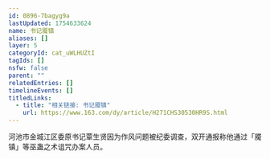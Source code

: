 ```yaml
---
id: 0896-7bagyg9a
lastUpdated: 1754633624
name: 书记魇镇
aliases: []
layer: 5
categoryId: cat_uWLHUZtI
tagIds: []
nsfw: false
parent: ""
relatedEntries: []
timelineEvents: []
titledLinks:
  - title: "相关链接: 书记魇镇"
    url: https://www.163.com/dy/article/H271CHS30530HR9S.html
---
```


河池市金城江区委原书记覃生贤因为作风问题被纪委调查，双开通报称他通过「魇镇」等巫蛊之术诅咒办案人员。
